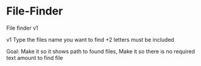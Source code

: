 # File-Finder
File finder v1

v1
Type the files name you want to find +2 letters must be included

Goal:
Make it so it shows path to found files,
Make it so there is no required text amount to find file
